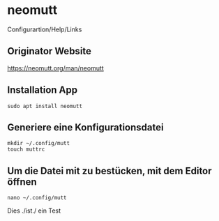 # neomutt
Configurartion/Help/Links

## Originator Website
https://neomutt.org/man/neomutt

## Installation App
```
sudo apt install neomutt
```
## Generiere eine Konfigurationsdatei
```
mkdir ~/.config/mutt
touch muttrc
```

## Um die Datei mit zu bestücken, mit dem Editor öffnen
```
nano ~/.config/mutt
```
Dies ./ist./  ein Test
